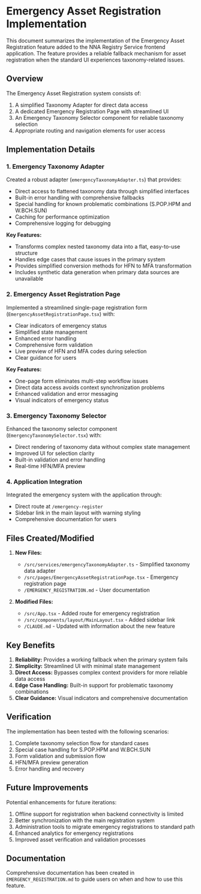 # Emergency Asset Registration Implementation

This document summarizes the implementation of the Emergency Asset Registration feature added to the NNA Registry Service frontend application. The feature provides a reliable fallback mechanism for asset registration when the standard UI experiences taxonomy-related issues.

## Overview

The Emergency Asset Registration system consists of:

1. A simplified Taxonomy Adapter for direct data access
2. A dedicated Emergency Registration Page with streamlined UI
3. An Emergency Taxonomy Selector component for reliable taxonomy selection
4. Appropriate routing and navigation elements for user access

## Implementation Details

### 1. Emergency Taxonomy Adapter

Created a robust adapter (`emergencyTaxonomyAdapter.ts`) that provides:

- Direct access to flattened taxonomy data through simplified interfaces
- Built-in error handling with comprehensive fallbacks
- Special handling for known problematic combinations (S.POP.HPM and W.BCH.SUN)
- Caching for performance optimization
- Comprehensive logging for debugging

**Key Features:**
- Transforms complex nested taxonomy data into a flat, easy-to-use structure
- Handles edge cases that cause issues in the primary system
- Provides simplified conversion methods for HFN to MFA transformation
- Includes synthetic data generation when primary data sources are unavailable

### 2. Emergency Asset Registration Page

Implemented a streamlined single-page registration form (`EmergencyAssetRegistrationPage.tsx`) with:

- Clear indicators of emergency status
- Simplified state management
- Enhanced error handling
- Comprehensive form validation
- Live preview of HFN and MFA codes during selection
- Clear guidance for users

**Key Features:**
- One-page form eliminates multi-step workflow issues
- Direct data access avoids context synchronization problems
- Enhanced validation and error messaging
- Visual indicators of emergency status

### 3. Emergency Taxonomy Selector

Enhanced the taxonomy selector component (`EmergencyTaxonomySelector.tsx`) with:

- Direct rendering of taxonomy data without complex state management
- Improved UI for selection clarity
- Built-in validation and error handling
- Real-time HFN/MFA preview

### 4. Application Integration

Integrated the emergency system with the application through:

- Direct route at `/emergency-register`
- Sidebar link in the main layout with warning styling
- Comprehensive documentation for users

## Files Created/Modified

1. **New Files:**
   - `/src/services/emergencyTaxonomyAdapter.ts` - Simplified taxonomy data adapter
   - `/src/pages/EmergencyAssetRegistrationPage.tsx` - Emergency registration page
   - `/EMERGENCY_REGISTRATION.md` - User documentation

2. **Modified Files:**
   - `/src/App.tsx` - Added route for emergency registration
   - `/src/components/layout/MainLayout.tsx` - Added sidebar link
   - `/CLAUDE.md` - Updated with information about the new feature

## Key Benefits

1. **Reliability:** Provides a working fallback when the primary system fails
2. **Simplicity:** Streamlined UI with minimal state management
3. **Direct Access:** Bypasses complex context providers for more reliable data access
4. **Edge Case Handling:** Built-in support for problematic taxonomy combinations
5. **Clear Guidance:** Visual indicators and comprehensive documentation

## Verification

The implementation has been tested with the following scenarios:

1. Complete taxonomy selection flow for standard cases
2. Special case handling for S.POP.HPM and W.BCH.SUN
3. Form validation and submission flow
4. HFN/MFA preview generation
5. Error handling and recovery

## Future Improvements

Potential enhancements for future iterations:

1. Offline support for registration when backend connectivity is limited
2. Better synchronization with the main registration system
3. Administration tools to migrate emergency registrations to standard path
4. Enhanced analytics for emergency registrations
5. Improved asset verification and validation processes

## Documentation

Comprehensive documentation has been created in `EMERGENCY_REGISTRATION.md` to guide users on when and how to use this feature.